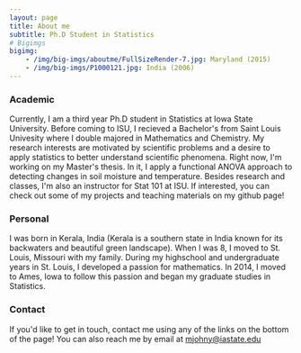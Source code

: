 ```yaml
---
layout: page
title: About me
subtitle: Ph.D Student in Statistics 
# Bigimgs 
bigimg: 
    - /img/big-imgs/aboutme/FullSizeRender-7.jpg: Maryland (2015)
    - /img/big-imgs/P1000121.jpg: India (2006)
---
```


### Academic 

Currently, I am a third year Ph.D student in Statistics at Iowa State University. Before coming to ISU, I recieved a Bachelor's from Saint Louis Univesity where I double majored in Mathematics and Chemistry. My research interests are motivated by scientific problems and a desire to apply statistics to better understand scientific phenomena. Right now, I'm working on my Master's thesis. In it, I apply a functional ANOVA approach to detecting changes in soil moisture and temperature. Besides research and classes, I'm also an instructor for Stat 101 at ISU. If interested, you can check out some of my projects and teaching materials on my github page!  

### Personal

I was born in Kerala, India (Kerala is a southern state in India known for its backwaters and beautiful green landscape). When I was 8, I moved to St. Louis, Missouri with my family. During my highschool and undergraduate years in St. Louis, I developed a passion for mathematics. In 2014, I moved to Ames, Iowa to follow this passion and began my graduate studies in Statistics. 

### Contact 

If you'd like to get in touch, contact me using any of the links on the bottom of the page! You can also reach me by email at mjohny@iastate.edu


